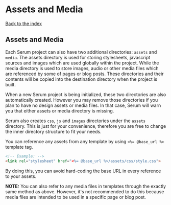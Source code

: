 # Assets and Media

[Back to the index](%pages:docs/index)

## Assets and Media

Each Serum project can also have two additional directories: `assets` and
`media`. The assets directory is used for storing stylesheets, javascript
sources and images which are used globally within the project. While the media
directory is used to store images, audio or other media files which are
referenced by some of pages or blog posts. These directories and their contents
will be copied into the destination directory when the project is built.

When a new Serum project is being initialized, these two directories are also
automatically created. However you may remove those directories if you plan to
have no design assets or media files. In that case, Serum will warn you that
either assets or media directory is missing.

Serum also creates `css`, `js` and `images` directories under the `assets`
directory. This is just for your convenience, therefore you are free to change
the inner directory structure to fit your needs.

You can reference any assets from any template by using `<%= @base_url %>`
template tag.

```html
<!-- Example: -->
<link rel="stylesheet" href="<%= @base_url %>/assets/css/style.css">
```

By doing this, you can avoid hard-coding the base URL in every reference to
your assets.

**NOTE:** You can also refer to any media files in templates through the
exactly same method as above. However, it's not recommended to do this because
media files are intended to be used in a specific page or blog post.

